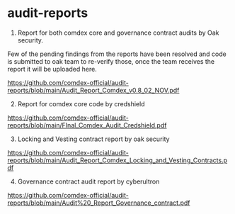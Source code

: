 # audit-reports



1. Report for both comdex core and governance contract audits by Oak security.

Few of the pending findings from the reports have been resolved and code is submitted to oak team to re-verify those, once the team receives the report it will be uploaded here.

https://github.com/comdex-official/audit-reports/blob/main/Audit_Report_Comdex_v0.8_02_NOV.pdf


2. Report for comdex core code by credshield

https://github.com/comdex-official/audit-reports/blob/main/FInal_Comdex_Audit_Credshield.pdf

3. Locking and Vesting contract report by oak security

https://github.com/comdex-official/audit-reports/blob/main/Audit_Report_Comdex_Locking_and_Vesting_Contracts.pdf

4. Governance contract audit report by cyberultron

https://github.com/comdex-official/audit-reports/blob/main/Audit%20_Report_Governance_contract.pdf
